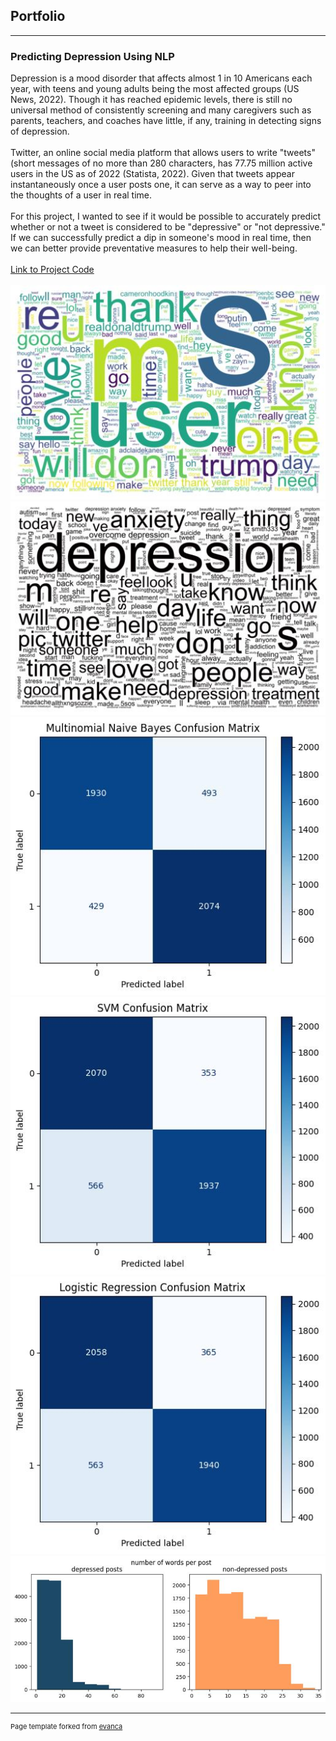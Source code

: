 ## Portfolio

---

### Predicting Depression Using NLP
Depression is a mood disorder that affects almost 1 in 10 Americans each year, with teens and young adults being the most affected groups (US News, 2022). Though it has reached epidemic levels, there is still no universal method of consistently screening and many caregivers such as parents, teachers, and coaches have little, if any, training in detecting signs of depression.<br><br>
Twitter, an online social media platform that allows users to write "tweets" (short messages of no more than 280 characters, has 77.75 million active users in the US as of 2022 (Statista, 2022). Given that tweets appear instantaneously once a user posts one, it can serve as a way to peer into the thoughts of a user in real time.<br><br>
For this project, I wanted to see if it would be possible to accurately predict whether or not a tweet is considered to be "depressive" or "not depressive." If we can successfully predict a dip in someone's mood in real time, then we can better provide preventative measures to help their well-being.<br><br>
[Link to Project Code](https://github.com/thalia-huynh/predicting-depression-using-nlp)<br><br>
<img src="images/1677202991123.jpeg?raw=true"/><img src="images/1677202949386.jpeg?raw=true"/>
<img src="images/1677098908347.jpeg?raw=true"/><img src="images/1677098891905.jpeg?raw=true"/>
<img src="images/1677098863668.jpeg?raw=true"/><img src="images/1676838953709.jpeg?raw=true"/>




---
<p style="font-size:11px">Page template forked from <a href="https://github.com/evanca/quick-portfolio">evanca</a></p>
<!-- Remove above link if you don't want to attibute -->
